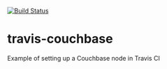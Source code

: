 [![Build Status](https://travis-ci.org/tellisnz/travis-couchbase.svg)](https://travis-ci.org/tellisnz/travis-couchbase)

# travis-couchbase
Example of setting up a Couchbase node in Travis CI
